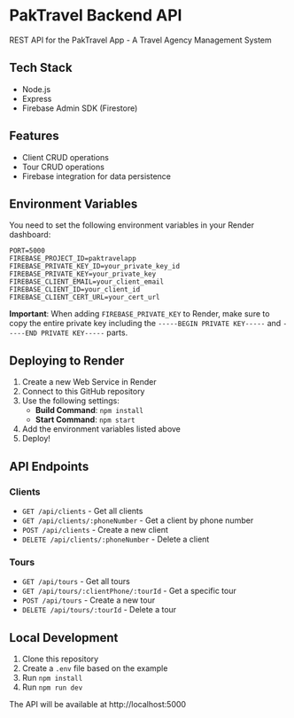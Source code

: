 # PakTravel Backend API

REST API for the PakTravel App - A Travel Agency Management System

## Tech Stack
- Node.js
- Express
- Firebase Admin SDK (Firestore)

## Features
- Client CRUD operations
- Tour CRUD operations
- Firebase integration for data persistence

## Environment Variables

You need to set the following environment variables in your Render dashboard:

```
PORT=5000
FIREBASE_PROJECT_ID=paktravelapp
FIREBASE_PRIVATE_KEY_ID=your_private_key_id
FIREBASE_PRIVATE_KEY=your_private_key
FIREBASE_CLIENT_EMAIL=your_client_email
FIREBASE_CLIENT_ID=your_client_id
FIREBASE_CLIENT_CERT_URL=your_cert_url
```

**Important**: When adding `FIREBASE_PRIVATE_KEY` to Render, make sure to copy the entire private key including the `-----BEGIN PRIVATE KEY-----` and `-----END PRIVATE KEY-----` parts.

## Deploying to Render

1. Create a new Web Service in Render
2. Connect to this GitHub repository
3. Use the following settings:
   - **Build Command**: `npm install`
   - **Start Command**: `npm start`
4. Add the environment variables listed above
5. Deploy!

## API Endpoints

### Clients
- `GET /api/clients` - Get all clients
- `GET /api/clients/:phoneNumber` - Get a client by phone number
- `POST /api/clients` - Create a new client
- `DELETE /api/clients/:phoneNumber` - Delete a client

### Tours
- `GET /api/tours` - Get all tours
- `GET /api/tours/:clientPhone/:tourId` - Get a specific tour
- `POST /api/tours` - Create a new tour
- `DELETE /api/tours/:tourId` - Delete a tour

## Local Development

1. Clone this repository
2. Create a `.env` file based on the example
3. Run `npm install`
4. Run `npm run dev`

The API will be available at http://localhost:5000 